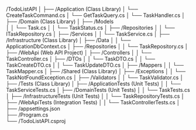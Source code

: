 /TodoListAPI
│
├── /Application (Class Library)
│   └── CreateTaskCommand.cs
│   └── GetTaskQuery.cs
│   └── TaskHandler.cs
│
├── /Domain (Class Library)
│    ├── /Models  
│    │   └── Task.cs
│    │   └── TaskStatus.cs
│    ├── /Repositories
│    │   └── ITaskRepository.cs
│    ├── /Services
│    │   └── TaskService.cs
│
├── /Infrastructure (Class Library)
│    ├── /Data
│    │   └── ApplicationDbContext.cs
│    ├── /Repositories
│    │   └── TaskRepository.cs
│
├── /WebApi (Web API Project)
│    ├── /Controllers
│    │   └── TaskController.cs
│    ├── /DTOs
│    │   └── TaskDTO.cs
│    │   └── TaskCreateDTO.cs
│    │   └── TaskUpdateDTO.cs
│    ├── /Mappers
│    │   └── TaskMapper.cs
│
├── /Shared (Class Library)
│    ├── /Exceptions
│    │   └── TaskNotFoundException.cs
│    ├── /Validators
│    │   └── TaskValidator.cs
│
├── /Tests (Class Library)
│    ├── /ApplicationTests (Unit Tests)
│    │   └── TaskServiceTests.cs
│    ├── /DomainTests (Unit Tests)
│    │   └── TaskTests.cs
│    ├── /InfrastructureTests (Unit Tests)
│    │   └── TaskRepositoryTests.cs
│    ├── /WebApiTests (Integration Tests)
│    │   └── TaskControllerTests.cs
│
├── /appsettings.json           
├── /Program.cs                 
└── /TodoListAPI.csproj         